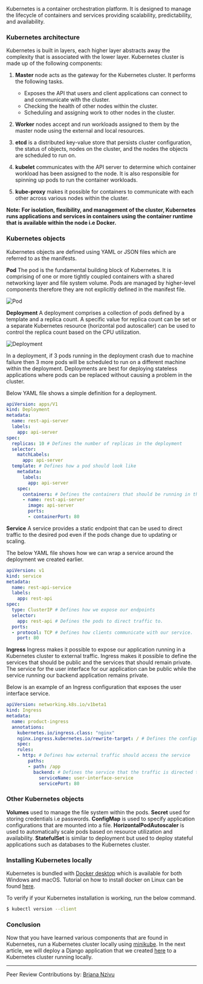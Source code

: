 Kubernetes is a container orchestration platform. It is designed to manage the lifecycle of containers and services providing scalability, predictability, and availability.

### Kubernetes architecture
Kubernetes is built in layers, each higher layer abstracts away the complexity that is associated with the lower layer.
Kubernetes cluster is made up of the following components:

1. **Master** node acts as the gateway for the Kubernetes cluster. It performs the following tasks.
   - Exposes the API that users and client applications can connect to and communicate with the cluster.
   - Checking the health of other nodes within the cluster.
   - Scheduling and assigning work to other nodes in the cluster.

2. **Worker** nodes accept and run workloads assigned to them by the master node using the external and local resources.

3. **etcd** is a distributed key-value store that persists cluster configuration, the status of objects, nodes on the cluster, and the nodes the objects are scheduled to run on.

4. **kubelet** communicates with the API server to determine which container workload has been assigned to the node. It is also responsible for spinning up pods to run the container workloads.

5. **kube-proxy** makes it possible for containers to communicate with each other across various nodes within the cluster.

**Note: For isolation, flexibility, and management of the cluster, Kubernetes runs applications and services in containers using the container runtime that is available within the node i.e Docker.**

### Kubernetes objects
Kubernetes objects are defined using YAML or JSON files which are referred to as the manifests.

**Pod**
The pod is the fundamental building block of Kubernetes. It is comprising of one or more tightly coupled containers with a shared networking layer and file system volume. Pods are managed by higher-level components therefore they are not explicitly defined in the manifest file.

![Pod](/engineering-education/introduction-to-kubernetes/pod.png)

**Deployment**
A deployment comprises a collection of pods defined by a template and a replica count. A specific value for replica count can be set or a separate Kubernetes resource (horizontal pod autoscaller) can be used to control the replica count based on the CPU utilization.

![Deployment](/engineering-education/introduction-to-kubernetes/deployment.png)

In a deployment, if 3 pods running in the deployment crash due to machine failure then 3 more pods will be scheduled to run on a different machine within the deployment. Deployments are best for deploying stateless applications where pods can be replaced without causing a problem in the cluster.

Below YAML file shows a simple definition for a deployment.
```yaml
apiVersion: apps/V1
kind: Deployment
metadata: 
  name: rest-api-server
  labels: 
    app: api-server
spec:
  replicas: 10 # Defines the number of replicas in the deployment
  selector:
    matchLabels:
      app: api-server
  template: # Defines how a pod should look like
    metadata:
      labels:
        app: api-server
    spec:
      containers: # Defines the containers that should be running in the pod
      - name: rest-api-server
        image: api-server
        ports:
        - containerPort: 80
```
**Service**
A service provides a static endpoint that can be used to direct traffic to the desired pod even if the pods change due to updating or scaling.

The below YAML file shows how we can wrap a service around the deployment we created earlier.
```yaml
apiVersion: v1
kind: service
metadata:
  name: rest-api-service
  labels:
    app: rest-api
spec:
  type: ClusterIP # Defines how we expose our endpoints
  selector:
    app: rest-api # Defines the pods to direct traffic to.
  ports:
  - protocol: TCP # Defines how clients communicate with our service.
    port: 80

```

**Ingress**
Ingress makes it possible to expose our application running in a Kubernetes cluster to external traffic.
Ingress makes it possible to define the services that should be public and the services that should remain private. The service for the user interface for our application can be public while the service running our backend application remains private.

Below is an example of an Ingress configuration that exposes the user interface service.
```yaml
apiVersion: networking.k8s.io/v1beta1
kind: Ingress
metadata:
  name: product-ingress
  annotations:
    kubernetes.io/ingress.class: "nginx"
    nginx.ingress.kubernetes.io/rewrite-target: / # Defines the configuration for the ingress controller.
    spec:
    rules:
    - http: # Defines how external traffic should access the service
        paths:
        - path: /app
          backend: # Defines the service that the traffic is directed to.
            serviceName: user-interface-service
            servicePort: 80

```

### Other Kubernetes objects
**Volumes** used to manage the file system within the pods. 
**Secret** used for storing credentials i.e passwords.
**ConfigMap** is used to specify application configurations that are mounted into a file.
**HorizontalPodAutoscaler** is used to automatically scale pods based on resource utilization and availability.
**StatefulSet** is similar to deployment but used to deploy stateful applications such as databases to the Kubernetes cluster.

### Installing Kubernetes locally
Kubernetes is bundled with [Docker desktop](https://www.docker.com/products/docker-desktop) which is available for both Windows and macOS. Tutorial on how to install docker on Linux can be found [here](https://kubernetes.io/docs/tasks/tools/install-kubectl/).

To verify if your Kubernetes installation is working, run the below command.
```bash
$ kubectl version --client
```

### Conclusion
Now that you have learned various components that are found in Kubernetes, run a Kubernetes cluster locally using [minikube](https://minikube.sigs.k8s.io/docs/start/). In the next article, we will deploy a Django application that we created [here](https://www.section.io/engineering-education/django-crud-api/) to a Kubernetes cluster running locally.

---
Peer Review Contributions by: [Briana Nzivu](/engineering-education/authors/briana-nzivu/)

